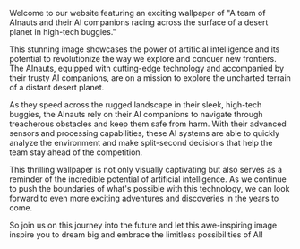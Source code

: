 <!--
Write me content for website with wallpaper "A team of AInauts and their AI companions racing across the surface of a desert planet in high-tech buggies."
-->

<!--font:Poppins-->

Welcome to our website featuring an exciting wallpaper of "A team of AInauts and their AI companions racing across the surface of a desert planet in high-tech buggies." 

This stunning image showcases the power of artificial intelligence and its potential to revolutionize the way we explore and conquer new frontiers. The AInauts, equipped with cutting-edge technology and accompanied by their trusty AI companions, are on a mission to explore the uncharted terrain of a distant desert planet.

As they speed across the rugged landscape in their sleek, high-tech buggies, the AInauts rely on their AI companions to navigate through treacherous obstacles and keep them safe from harm. With their advanced sensors and processing capabilities, these AI systems are able to quickly analyze the environment and make split-second decisions that help the team stay ahead of the competition.

This thrilling wallpaper is not only visually captivating but also serves as a reminder of the incredible potential of artificial intelligence. As we continue to push the boundaries of what's possible with this technology, we can look forward to even more exciting adventures and discoveries in the years to come.

So join us on this journey into the future and let this awe-inspiring image inspire you to dream big and embrace the limitless possibilities of AI!
